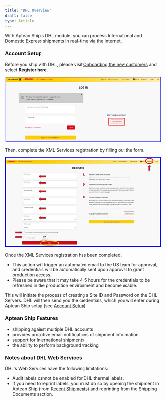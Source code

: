 ```yaml
---
title: "DHL Overview"
draft: false
type: Article
---
```


With Aptean Ship's DHL module, you can process International and Domestic Express shipments in real-time via the Internet.
### Account Setup


Before you ship with DHL, please visit [Onboarding the new customers](https://developer.dhl.com/user/login?destination=/form/dhl-express-onboarding) and select **Register here**.

![](assets/images/Screenshot_8.png)

Then, complete the XML Services registration by filling out the form.

![](assets/images/Screenshot_1.png)

Once the XML Services registration has been completed,
* This action will trigger an automated email to the US team for approval, and credentials will be automatically sent upon approval to grant production access.
* Please be aware that it may take 4-5 hours for the credentials to be refreshed in the production environment and become usable.


This will initiate the process of creating a Site ID and Password on the DHL Servers. DHL will then send you the credentials, which you will enter during Aptean Ship setup (see [Account Setup](set-up-dhl-account.md)).

### Aptean Ship Features


* shipping against multiple DHL accounts
* provides proactive email notifications of shipment information
* support for International shipments
* the ability to perform background tracking


### Notes about DHL Web Services


DHL's Web Services have the following limitations:
* Audit labels cannot be enabled for DHL thermal labels.
* If you need to reprint labels, you must do so by opening the shipment in Aptean Ship (from [Recent Shipments](recent-shipments.md)) and reprinting from the Shipping Documents section.




